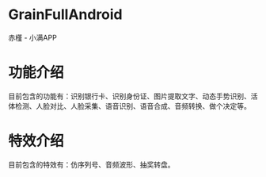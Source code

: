 # GrainFullAndroid
赤槿 - 小满APP

# 功能介绍
目前包含的功能有：识别银行卡、识别身份证、图片提取文字、动态手势识别、活体检测、人脸对比、人脸采集、语音识别、语音合成、音频转换、做个决定等。

# 特效介绍
目前包含的特效有：仿序列号、音频波形、抽奖转盘。
